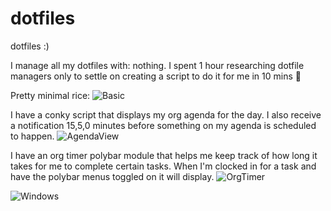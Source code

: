 # dotfiles
dotfiles :)

I manage all my dotfiles with: nothing. I spent 1 hour researching dotfile
managers only to settle on creating a script to do it for me in 10 mins 🤷

Pretty minimal rice:
![Basic](https://user-images.githubusercontent.com/59021155/189222138-eea24207-88b7-4bf4-bc5f-177e81009329.png)

I have a conky script that displays my org agenda for the day. I also receive a notification 15,5,0 minutes before
something on my agenda is scheduled to happen.
![AgendaView](https://user-images.githubusercontent.com/59021155/189223447-bb717fa6-32b4-4497-89bc-e04005c7cf23.png)

I have an org timer polybar module that helps me keep track of how long it takes for me to complete certain tasks. 
When I'm clocked in for a task and have the polybar menus toggled on it will display.
![OrgTimer](https://user-images.githubusercontent.com/59021155/189222148-c84cee87-02f7-403a-ae16-f940c28f5b69.png)


![Windows](https://user-images.githubusercontent.com/59021155/189222152-2a0d7bbb-4601-4ddd-97bc-4e974ee58108.png)
